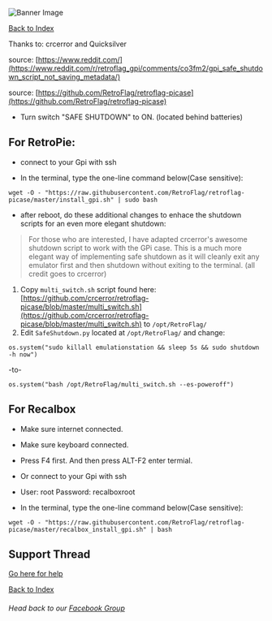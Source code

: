 ![Banner Image](https://sinisterspatula.github.io/RetroflagGpiGuides/images/GuidesBanner.png)

[Back to Index](https://sinisterspatula.github.io/RetroflagGpiGuides/)

Thanks to: crcerror and Quicksilver

source: [https://www.reddit.com/](https://www.reddit.com/r/retroflag_gpi/comments/co3fm2/gpi_safe_shutdown_script_not_saving_metadata/)

source: [https://github.com/RetroFlag/retroflag-picase](https://github.com/RetroFlag/retroflag-picase)

* Turn switch "SAFE SHUTDOWN" to ON. (located behind batteries)

## For RetroPie:

* connect to your Gpi with ssh

* In the terminal, type the one-line command below(Case sensitive):

```
wget -O - "https://raw.githubusercontent.com/RetroFlag/retroflag-picase/master/install_gpi.sh" | sudo bash
```

* after reboot, do these additional changes to enhace the shutdown scripts for an even more elegant shutdown:

> For those who are interested, I have adapted crcerror's awesome shutdown script to work with the GPi case. This is a much more elegant way of implementing safe shutdown as it will cleanly exit any emulator first and then shutdown without exiting to the terminal. (all credit goes to crcerror)

1. Copy `multi_switch.sh` script found here: [https://github.com/crcerror/retroflag-picase/blob/master/multi_switch.sh](https://github.com/crcerror/retroflag-picase/blob/master/multi_switch.sh) to `/opt/RetroFlag/`
1. Edit `SafeShutdown.py` located at `/opt/RetroFlag/` and change:
```
os.system("sudo killall emulationstation && sleep 5s && sudo shutdown -h now")
```
-to-
```
os.system("bash /opt/RetroFlag/multi_switch.sh --es-poweroff")
```


## For Recalbox

* Make sure internet connected.

* Make sure keyboard connected.

* Press F4 first. And then press ALT-F2 enter termial.

* Or connect to your Gpi with ssh

* User: root Password: recalboxroot

* In the terminal, type the one-line command below(Case sensitive):

```
wget -O - "https://raw.githubusercontent.com/RetroFlag/retroflag-picase/master/recalbox_install_gpi.sh" | bash
```


## Support Thread
[Go here for help](https://www.facebook.com/groups/401660300458844/)

[Back to Index](https://sinisterspatula.github.io/RetroflagGpiGuides/)

###### Head back to our [Facebook Group](https://www.facebook.com/groups/401660300458844/)

